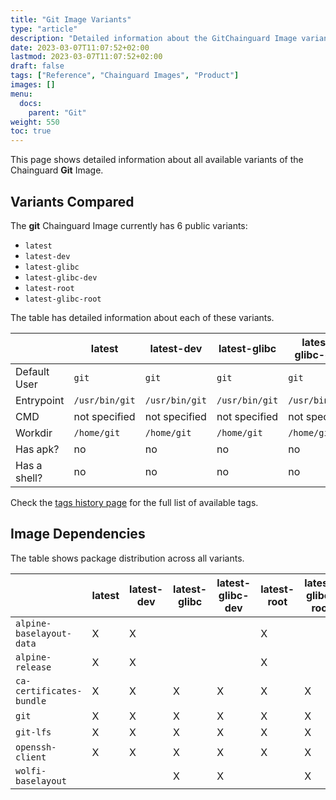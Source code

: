 ```yaml
---
title: "Git Image Variants"
type: "article"
description: "Detailed information about the GitChainguard Image variants"
date: 2023-03-07T11:07:52+02:00
lastmod: 2023-03-07T11:07:52+02:00
draft: false
tags: ["Reference", "Chainguard Images", "Product"]
images: []
menu:
  docs:
    parent: "Git"
weight: 550
toc: true
---
```


This page shows detailed information about all available variants of the Chainguard **Git** Image.

## Variants Compared
The **git** Chainguard Image currently has 6 public variants: 

- `latest`
- `latest-dev`
- `latest-glibc`
- `latest-glibc-dev`
- `latest-root`
- `latest-glibc-root`

The table has detailed information about each of these variants.

|              | latest         | latest-dev     | latest-glibc   | latest-glibc-dev | latest-root    | latest-glibc-root |
|--------------|----------------|----------------|----------------|------------------|----------------|-------------------|
| Default User | `git`          | `git`          | `git`          | `git`            | `root`         | `root`            |
| Entrypoint   | `/usr/bin/git` | `/usr/bin/git` | `/usr/bin/git` | `/usr/bin/git`   | `/usr/bin/git` | `/usr/bin/git`    |
| CMD          | not specified  | not specified  | not specified  | not specified    | not specified  | not specified     |
| Workdir      | `/home/git`    | `/home/git`    | `/home/git`    | `/home/git`      | `/home/git`    | `/home/git`       |
| Has apk?     | no             | no             | no             | no               | no             | no                |
| Has a shell? | no             | no             | no             | no               | no             | no                |

Check the [tags history page](/chainguard/chainguard-images/reference/git/tags_history/) for the full list of available tags.
## Image Dependencies
The table shows package distribution across all variants.

|                          | latest | latest-dev | latest-glibc | latest-glibc-dev | latest-root | latest-glibc-root |
|--------------------------|--------|------------|--------------|------------------|-------------|-------------------|
| `alpine-baselayout-data` | X      | X          |              |                  | X           |                   |
| `alpine-release`         | X      | X          |              |                  | X           |                   |
| `ca-certificates-bundle` | X      | X          | X            | X                | X           | X                 |
| `git`                    | X      | X          | X            | X                | X           | X                 |
| `git-lfs`                | X      | X          | X            | X                | X           | X                 |
| `openssh-client`         | X      | X          | X            | X                | X           | X                 |
| `wolfi-baselayout`       |        |            | X            | X                |             | X                 |
